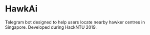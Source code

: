 # HawkAi

Telegram bot designed to help users locate nearby hawker centres in Singapore. Developed during HackNTU 2019.

